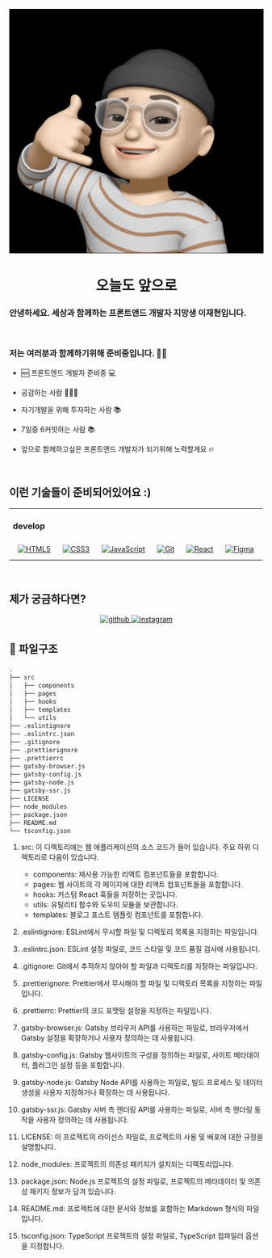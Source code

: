 <p align="center">
  <a href="https://github.com/tol0608">
    <img alt="jaehyeon" src="static/ljh.jpeg" />
  </a>
</p>
<h1 align="center">
  오늘도 앞으로
</h1>

### 안녕하세요. 세상과 함께하는 프론트앤드 개발자 지망생 이재현입니다.

<br/>

### 저는 여러분과 함께하기위해 준비중입니다. 🧑‍💻

- 🆕 프론트엔드 개발자 준비중 💻


- 공감하는 사람 👨‍👩‍👦


- 자기개발을 위해 투자하는 사람 📚


- 7일중 6커밋하는 사람 📚


- 앞으로 함께하고싶은 프론트앤드 개발자가 되기위해 노력할게요 🔥

<br/>  

## 이런 기술들이 준비되어있어요 :)

<table><tr><td valign="top" width="100%">

### develop

<div align="center">
<a href="https://en.wikipedia.org/wiki/HTML5" target="_blank"><img style="margin: 10px" src="https://profilinator.rishav.dev/skills-assets/html5-original-wordmark.svg" alt="HTML5" height="75" /></a>  
<a href="https://www.w3schools.com/css/" target="_blank"><img style="margin: 10px" src="https://profilinator.rishav.dev/skills-assets/css3-original-wordmark.svg" alt="CSS3" height="75" /></a>  
<a href="https://www.javascript.com/" target="_blank"><img style="margin: 10px" src="https://profilinator.rishav.dev/skills-assets/javascript-original.svg" alt="JavaScript" height="75" /></a>   
<a href="https://github.com/" target="_blank"><img style="margin: 10px" src="https://profilinator.rishav.dev/skills-assets/git-scm-icon.svg" alt="Git" height="75" /></a>  
<a href="https://reactjs.org/" target="_blank"><img style="margin: 10px" src="https://profilinator.rishav.dev/skills-assets/react-original-wordmark.svg" alt="React" height="75" /></a>
<a href="https://www.figma.com/" target="_blank"><img style="margin: 10px" src="https://profilinator.rishav.dev/skills-assets/figma-icon.svg" alt="Figma" height="75" /></a> 
</div>
</td>
</tr></table>
<br />

## 제가 궁금하다면?

<div align="center">
<a href="https://github.com/tol0608" target="_blank">
<img src=https://img.shields.io/badge/github-%2324292e.svg?&style=for-the-badge&logo=github&logoColor=white alt=github style="margin-bottom: 5px;" />
</a>
<a href="https://www.instagram.com/bam_ddo_ri" target="_blank">
<img src=https://img.shields.io/badge/instagram-%23000000.svg?&style=for-the-badge&logo=instagram&logoColor=white alt=instagram style="margin-bottom: 5px;" />
</a>  
</div>  

## 🧐 파일구조

    .
    ├── src
    │   ├── components
    │   ├── pages
    │   ├── hooks
    │   ├── templates
    │   └── utils
    ├── .eslintignore
    ├── .eslintrc.json
    ├── .gitignore
    ├── .prettierignore
    ├── .prettierrc
    ├── gatsby-browser.js
    ├── gatsby-config.js
    ├── gatsby-node.js
    ├── gatsby-ssr.js
    ├── LICENSE
    ├── node_modules
    ├── package.json
    ├── README.md
    └── tsconfig.json

1. src: 이 디렉토리에는 웹 애플리케이션의 소스 코드가 들어 있습니다. 주요 하위 디렉토리로 다음이 있습니다.

    - components: 재사용 가능한 리액트 컴포넌트들을 포함합니다.
    - pages: 웹 사이트의 각 페이지에 대한 리액트 컴포넌트들을 포함합니다.
    - hooks: 커스텀 React 훅들을 저장하는 곳입니다.
    - utils: 유틸리티 함수와 도우미 모듈을 보관합니다.
    - templates: 블로그 포스트 템플릿 컴포넌트를 포함합니다.

2. .eslintignore: ESLint에서 무시할 파일 및 디렉토리 목록을 지정하는 파일입니다.

3. .eslintrc.json: ESLint 설정 파일로, 코드 스타일 및 코드 품질 검사에 사용됩니다.

4. .gitignore: Git에서 추적하지 않아야 할 파일과 디렉토리를 지정하는 파일입니다.

5. .prettierignore: Prettier에서 무시해야 할 파일 및 디렉토리 목록을 지정하는 파일입니다.

6. .prettierrc: Prettier의 코드 포맷팅 설정을 지정하는 파일입니다.

7. gatsby-browser.js: Gatsby 브라우저 API를 사용하는 파일로, 브라우저에서 Gatsby 설정을 확장하거나 사용자 정의하는 데 사용됩니다.

8. gatsby-config.js: Gatsby 웹사이트의 구성을 정의하는 파일로, 사이트 메타데이터, 플러그인 설정 등을 포함합니다.

9. gatsby-node.js: Gatsby Node API를 사용하는 파일로, 빌드 프로세스 및 데이터 생성을 사용자 지정하거나 확장하는 데 사용됩니다.

10. gatsby-ssr.js: Gatsby 서버 측 렌더링 API를 사용하는 파일로, 서버 측 렌더링 동작을 사용자 정의하는 데 사용됩니다.

11. LICENSE: 이 프로젝트의 라이선스 파일로, 프로젝트의 사용 및 배포에 대한 규정을 설명합니다.

12. node_modules: 프로젝트의 의존성 패키지가 설치되는 디렉토리입니다.

13. package.json: Node.js 프로젝트의 설정 파일로, 프로젝트의 메타데이터 및 의존성 패키지 정보가 담겨 있습니다.

14. README.md: 프로젝트에 대한 문서와 정보를 포함하는 Markdown 형식의 파일입니다.

15. tsconfig.json: TypeScript 프로젝트의 설정 파일로, TypeScript 컴파일러 옵션을 지정합니다.

